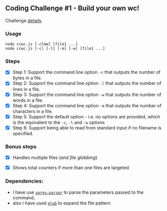 ## Coding Challenge #1 - Build your own wc!

Challenge [details](https://codingchallenges.substack.com/p/coding-challenge-1).

### Usage
 ```
 node ccwc.js [-clmw] [file1 ...]
 node ccwc.js [-c] [-l] [-m] [-w] [file1 ...]
 ``````

### Steps
- [x] Step 1: Support the command line option `-c` that outputs the number of bytes in a file.
- [x] Step 2: Support the command line option `-l` that outputs the number of lines in a file.
- [x] Step 3: Support the command line option `-w` that outputs the number of words in a file.
- [x] Step 4: Support the command line option `-m` that outputs the number of characters in a file.
- [x] Step 5: Support the default option - i.e. no options are provided, which is the equivalent to the `-c`, `-l` and `-w` options
- [x] Step 6: Support being able to read from standard input if no filename is specified.

### Bonus steps
- [x] Handles multiple files (*and file globbing*)
- [x] Shows total counters if more than one files are targeted


### Dependencies:
- I have use [`yargs-parser`](https://github.com/yargs/yargs-parser) to parse the parameters passed to the command, 
- also i have used [`glob`](https://github.com/isaacs/node-glob) to expand the file pattern